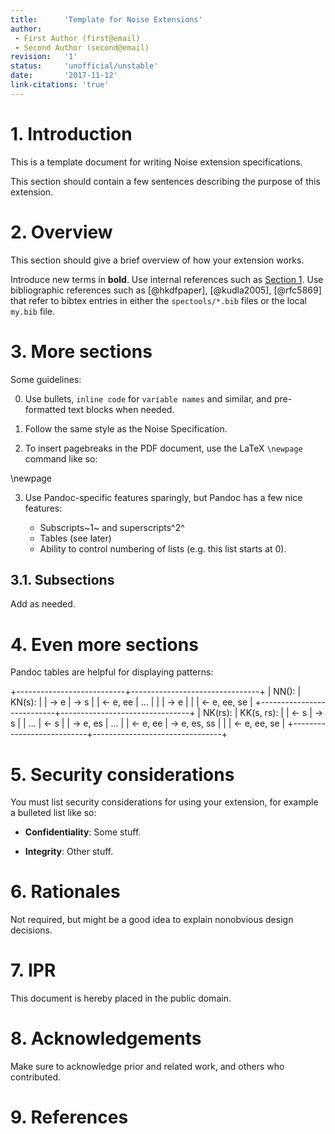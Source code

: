 ```yaml
---
title:      'Template for Noise Extensions'
author:
 - First Author (first@email)
 - Second Author (second@email)
revision:   '1'
status:     'unofficial/unstable'
date:       '2017-11-12'
link-citations: 'true'
---
```


# 1. Introduction

This is a template document for writing Noise extension specifications.

This section should contain a few sentences describing the purpose of this extension.

# 2. Overview

This section should give a brief overview of how your extension works.

Introduce new terms in **bold**.  Use internal references such as [Section
1](#introduction).  Use bibliographic references such as [@hkdfpaper], [@kudla2005], [@rfc5869] that refer to bibtex entries in either the `spectools/*.bib` files or the local `my.bib` file.


# 3.  More sections

Some guidelines:

 0. Use bullets, `inline code` for `variable names` and similar, and pre-formatted text blocks when needed.

 1. Follow the same style as the Noise Specification.

 2. To insert pagebreaks in the PDF document, use the LaTeX `\newpage` command like so:

\newpage

 3. Use Pandoc-specific features sparingly, but Pandoc has a few nice features:

     * Subscripts~1~ and superscripts^2^
     * Tables (see later)
     * Ability to control numbering of lists (e.g. this list starts at 0).

## 3.1. Subsections

Add as needed.


# 4.  Even more sections

Pandoc tables are helpful for displaying patterns:

+---------------------------+--------------------------------+
|     NN():                 |        KN(s):                  |
|       -> e                |          -> s                  |
|       <- e, ee            |          ...                   |
|                           |          -> e                  |
|                           |          <- e, ee, se          |
+---------------------------+--------------------------------+
|     NK(rs):               |        KK(s, rs):              |
|       <- s                |          -> s                  |
|       ...                 |          <- s                  |
|       -> e, es            |          ...                   |
|       <- e, ee            |          -> e, es, ss          |
|                           |          <- e, ee, se          |
+---------------------------+--------------------------------+


# 5. Security considerations

You must list security considerations for using your extension, for example a bulleted list like so:

 * **Confidentiality**:  Some stuff.

 * **Integrity**:  Other stuff.
 

# 6. Rationales

Not required, but might be a good idea to explain nonobvious design decisions.


# 7. IPR

This document is hereby placed in the public domain.

# 8. Acknowledgements

Make sure to acknowledge prior and related work, and others who contributed.

# 9.  References
